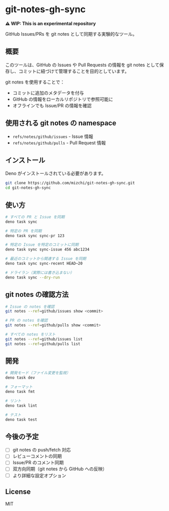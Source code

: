 # git-notes-gh-sync

**⚠️ WIP: This is an experimental repository**

GitHub Issues/PRs を git notes として同期する実験的なツール。

## 概要

このツールは、GitHub の Issues や Pull Requests の情報を git notes として保存し、コミットに紐づけて管理することを目的としています。

git notes を使用することで：
- コミットに追加のメタデータを付与
- GitHub の情報をローカルリポジトリで参照可能に
- オフラインでも Issue/PR の情報を確認

## 使用される git notes の namespace

- `refs/notes/github/issues` - Issue 情報
- `refs/notes/github/pulls` - Pull Request 情報

## インストール

Deno がインストールされている必要があります。

```bash
git clone https://github.com/mizchi/git-notes-gh-sync.git
cd git-notes-gh-sync
```

## 使い方

```bash
# すべての PR と Issue を同期
deno task sync

# 特定の PR を同期
deno task sync sync-pr 123

# 特定の Issue を特定のコミットに同期
deno task sync sync-issue 456 abc1234

# 最近のコミットから関連する Issue を同期
deno task sync sync-recent HEAD~20

# ドライラン（実際には書き込まない）
deno task sync --dry-run
```

## git notes の確認方法

```bash
# Issue の notes を確認
git notes --ref=github/issues show <commit>

# PR の notes を確認
git notes --ref=github/pulls show <commit>

# すべての notes をリスト
git notes --ref=github/issues list
git notes --ref=github/pulls list
```

## 開発

```bash
# 開発モード（ファイル変更を監視）
deno task dev

# フォーマット
deno task fmt

# リント
deno task lint

# テスト
deno task test
```

## 今後の予定

- [ ] git notes の push/fetch 対応
- [ ] レビューコメントの同期
- [ ] Issue/PR のコメント同期
- [ ] 双方向同期（git notes から GitHub への反映）
- [ ] より詳細な設定オプション

## License

MIT